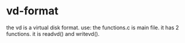 # vd-format
the vd is a virtual disk format. 
use:
    the functions.c is main file. it has 2 functions. it is readvd() and writevd().
    
